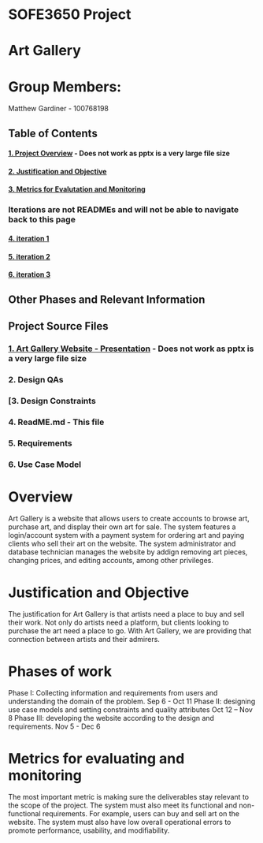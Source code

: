 # SOFE3650 Project
# Art Gallery

# Group Members:
Matthew Gardiner - 100768198



## Table of Contents

#### [1. Project Overview](Project%20Overview.md) - Does not work as pptx is a very large file size
#### [2. Justification and Objective](Justification%20and%20Objective.md)
#### [3. Metrics for Evalutation and Monitoring](Metrics%20for%20Evaluation%20and%20Monitoring.md)
### Iterations are not READMEs and will not be able to navigate back to this page
#### [4. iteration 1](iteration%201.pdf)
#### [5. iteration 2](iteration%202.pdf)
#### [6. iteration 3](iteration%203.pdf)



## Other Phases and Relevant Information
## Project Source Files

### [1. Art Gallery Website - Presentation](ART%20Gallery%20Website.pptx) - Does not work as pptx is a very large file size
### 2. Design QAs
### [3. Design Constraints
### 4. ReadME.md - This file
### 5. Requirements
### 6. Use Case Model


# Overview
Art Gallery is a website that allows users to create accounts to browse art, purchase art, and display their own art for sale.
The system features a login/account system with a payment system for ordering art and paying clients who sell their art on the website.
The system administrator and database technician manages the website by addign removing art pieces, changing prices, and editing accounts, among other privileges.

# Justification and Objective
The justification for Art Gallery is that artists need a place to buy and sell their work. Not only do artists need a platform, but clients looking to purchase the art need a place to go.
With Art Gallery, we are providing that connection between artists and their admirers.

# Phases of work
Phase I: Collecting information and requirements from users and understanding the domain of the problem. Sep 6 - Oct 11 
Phase II: designing use case models and setting constraints and quality attributes Oct 12 – Nov 8
Phase III: developing the website according to the design and requirements. Nov 5 - Dec 6

# Metrics for evaluating and monitoring
The most important metric is making sure the deliverables stay relevant to the scope of the project. 
The system must also meet its functional and non-functional requirements. For example, users can buy and sell art on the website. 
The system must also have low overall operational errors to promote performance, usability, and modifiability.